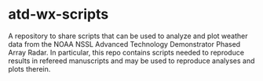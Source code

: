 # atd-wx-scripts
A repository to share scripts that can be used to analyze and plot weather data from the NOAA NSSL Advanced Technology Demonstrator Phased Array Radar. In particular, this repo contains scripts needed to reproduce results in refereed manuscripts and may be used to reproduce analyses and plots therein.
